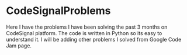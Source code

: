 # CodeSignalProblems
Here I have the problems I have been solving the past 3 months on CodeSignal platform. The code is written in Python so its easy to understand it. I will be adding other problems I solved from Google Code Jam page.
